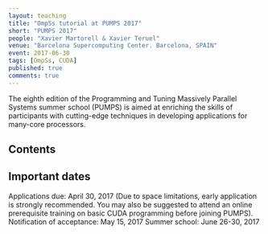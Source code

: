 ```yaml
---
layout: teaching
title: "OmpSs tutorial at PUMPS 2017"
short: "PUMPS 2017"
people: "Xavier Martorell & Xavier Teruel"
venue: "Barcelona Supercomputing Center. Barcelona, SPAIN"
event: 2017-06-30
tags: [OmpSs, CUDA]
published: true
comments: true
---
```


The eighth edition of the Programming and Tuning Massively Parallel Systems
summer school (PUMPS) is aimed at enriching the skills of participants
with cutting-edge techniques in developing applications for many-core processors.


## Contents
 
## Important dates

Applications due: April 30, 2017 (Due to space limitations, early application is strongly recommended. You may also be suggested to attend an online prerequisite training on basic CUDA programming before joining PUMPS).
Notification of acceptance: May 15, 2017
Summer school: June 26-30, 2017
